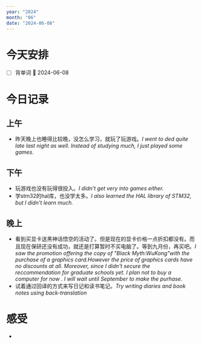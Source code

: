```yaml
---
year: "2024"
month: "06"
date: "2024-06-08"
---
```

# 今天安排
- [ ] 背单词 📅 2024-06-08




# 今日记录

## 上午
*  昨天晚上也睡得比较晚，没怎么学习，就玩了玩游戏。*I went to ded quite late last night as well. Instead of studying much, I just played some games.*

## 下午
* 玩游戏也没有玩得很投入。*I didn't get very into games either.*
* 学stm32的hal库，也没学太多。*I also learned the HAL library of STM32, but I didn't learn much.*

## 晚上
* 看到买显卡送黑神话悟空的活动了。但是现在的显卡价格一点折扣都没有。而且现在保研还没有成功，就还是打算暂时不买电脑了。等到九月份，再买吧。*I saw the promotion offering the copy of "Black Myth:WuKong"with the purchase of a graphics card.However the price of graphics cards have no discounts at all. Moreover, since I didn't secure the reccommendation for graduate schools yet. I plan not to buy a computer for now . I will wait until September to make the purhase.*
* 试着通过回译的方式来写日记和读书笔记。*Try writing diaries and book notes using back-translation*

# 感受
* 




